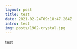 ```yaml
---
layout: post
title: test
date: 2021-02-24T09:18:47.264Z
intro: test
img: posts/1902-crystal.jpg
---
```

test
